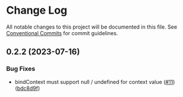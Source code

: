 # Change Log

All notable changes to this project will be documented in this file.
See [Conventional Commits](https://conventionalcommits.org) for commit guidelines.

## 0.2.2 (2023-07-16)

### Bug Fixes

* bindContext must support null / undefined for context value ([#11](https://github.com/cpro-js/ui5-mobx/issues/11)) ([bdc8d9f](https://github.com/cpro-js/ui5-mobx/commit/bdc8d9f0eb7bb98aa67b13ed040525f8449902db))
